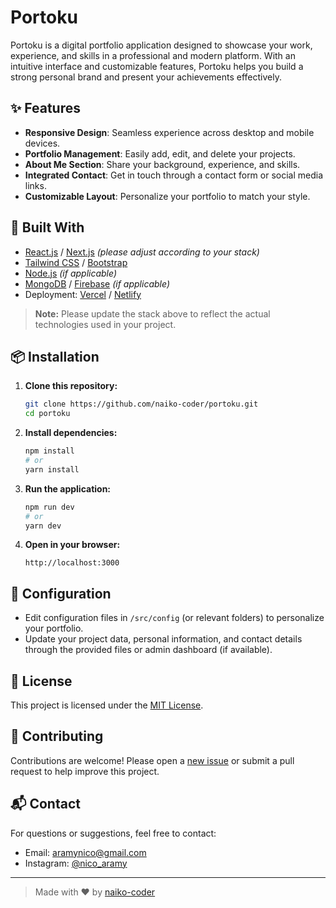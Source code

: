 # Portoku

Portoku is a digital portfolio application designed to showcase your work, experience, and skills in a professional and modern platform. With an intuitive interface and customizable features, Portoku helps you build a strong personal brand and present your achievements effectively.

## ✨ Features

- **Responsive Design**: Seamless experience across desktop and mobile devices.
- **Portfolio Management**: Easily add, edit, and delete your projects.
- **About Me Section**: Share your background, experience, and skills.
- **Integrated Contact**: Get in touch through a contact form or social media links.
- **Customizable Layout**: Personalize your portfolio to match your style.

## 🚀 Built With

- [React.js](https://react.dev/) / [Next.js](https://nextjs.org/) *(please adjust according to your stack)*
- [Tailwind CSS](https://tailwindcss.com/) / [Bootstrap](https://getbootstrap.com/)
- [Node.js](https://nodejs.org/) *(if applicable)*
- [MongoDB](https://www.mongodb.com/) / [Firebase](https://firebase.google.com/) *(if applicable)*
- Deployment: [Vercel](https://vercel.com/) / [Netlify](https://www.netlify.com/)

> **Note:** Please update the stack above to reflect the actual technologies used in your project.

## 📦 Installation

1. **Clone this repository:**
   ```bash
   git clone https://github.com/naiko-coder/portoku.git
   cd portoku
   ```

2. **Install dependencies:**
   ```bash
   npm install
   # or
   yarn install
   ```

3. **Run the application:**
   ```bash
   npm run dev
   # or
   yarn dev
   ```

4. **Open in your browser:**
   ```
   http://localhost:3000
   ```

## 📝 Configuration

- Edit configuration files in `/src/config` (or relevant folders) to personalize your portfolio.
- Update your project data, personal information, and contact details through the provided files or admin dashboard (if available).

## 📄 License

This project is licensed under the [MIT License](LICENSE).

## 🤝 Contributing

Contributions are welcome! Please open a [new issue](https://github.com/naiko-coder/portoku/issues) or submit a pull request to help improve this project.

## 📬 Contact

For questions or suggestions, feel free to contact:

- Email: aramynico@gmail.com
- Instagram: [@nico_aramy](https://instagram.com/nico_aramy)

---

> Made with ❤️ by [naiko-coder](https://github.com/naiko-coder)
